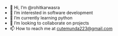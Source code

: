 - 👋 Hi, I’m @rohitkarwasra
- 👀 I’m interested in software development
- 🌱 I’m currently learning python
- 💞️ I’m looking to collaborate on projects
- 📫 How to reach me 
at cutemunda223@gmail.com
<!---
rohitkarwasra/rohitkarwasra is a ✨ special ✨ repository because its `README.md` (this file) appears on your GitHub profile.
You can click the Preview link to take a look at your changes.
--->
